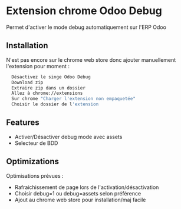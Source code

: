 # Extension chrome Odoo Debug

Permet d'activer le mode debug automatiquement sur l'ERP Odoo

## Installation

N'est pas encore sur le chrome web store donc ajouter manuellement l'extension pour moment :

```bash
  Désactivez le singe Odoo Debug
  Download zip
  Extraire zip dans un dossier
  Allez à chrome://extensions
  Sur chrome "Charger l'extension non empaquetée"
  Choisir le dossier de l'extension
```

## Features

- Activer/Désactiver debug mode avec assets
- Selecteur de BDD

## Optimizations

Optimisations prévues :

- Rafraichissement de page lors de l'activation/désactivation
- Choisir debug=1 ou debug=assets selon préférence
- Ajout au chrome web store pour installation/maj facile
